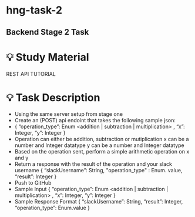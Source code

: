 # hng-task-2

## Backend Stage 2 Task

# :bulb: Study Material
REST API TUTORIAL

# :bulb: Task Description
- Using the same server setup from stage one
- Create an (POST) api endoint that takes the following sample json:
- { “operation_type”: Enum <addition | subtraction | multiplication> , “x”: Integer, “y”: Integer }
- Operation can either be addition, subtraction or mutiplication
    x can be a number and Integer datatype
    y can be a number and Integer datatype
- Based on the operation sent, perform a simple arithmetic operation on x and y
- Return a response with the result of the operation and your slack username
  { “slackUsername”: String, "operation_type" : Enum. value, “result”: Integer }
- Push to GitHub
- Sample Input { “operation_type”: Enum <addition | subtraction | multiplication> , “x”: Integer, “y”: Integer }
- Sample Response Format { “slackUsername”: String, “result”: Integer, “operation_type”: Enum.value }